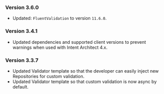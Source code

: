### Version 3.6.0

- Updated: `FluentValidation` to version `11.6.0`.

### Version 3.4.1

- Updated dependencies and supported client versions to prevent warnings when used with Intent Architect 4.x.

### Version 3.3.7

- Updated Validator template so that the developer can easily inject new Repositories for custom validation.
- Updated Validator template so that custom validation is now async by default.